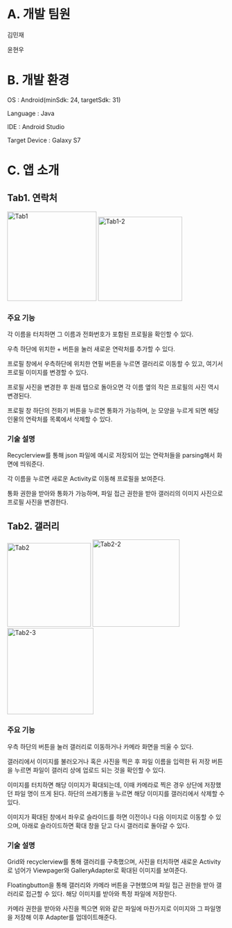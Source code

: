# A. 개발 팀원

김민재

윤현우


# B. 개발 환경

OS : Android(minSdk: 24, targetSdk: 31)

Language : Java

IDE : Android Studio

Target Device : Galaxy S7


# C. 앱 소개


## Tab1. 연락처

<img width="206" alt="Tab1" src="https://github.com/akmj4869/App/assets/57134776/3be3c543-c348-4707-a282-ab18ac2ef275">
<img width="194" alt="Tab1-2" src="https://github.com/akmj4869/App/assets/57134776/c16891fb-704f-4c38-88d5-60dacb863a78">

### 주요 기능

각 이름을 터치하면 그 이름과 전화번호가 포함된 프로필을 확인할 수 있다.

우측 하단에 위치한  + 버튼을 눌러 새로운 연락처를 추가할 수 있다.

프로필 창에서 우측하단에 위치한 연필 버튼을 누르면 갤러리로 이동할 수 있고, 여기서 프로필 이미지를 변경할 수 있다.

프로필 사진을 변경한 후 원래 탭으로 돌아오면 각 이름 옆의 작은 프로필의 사진 역시 변경된다.

프로필 창 하단의 전화기 버튼을 누르면 통화가 가능하며, 눈 모양을 누르게 되면 해당 인물의 연락처를 목록에서 삭제할 수 있다.


### 기술 설명

Recyclerview를 통해 json 파일에 예시로 저장되어 있는 연락처들을 parsing해서 화면에 띄워준다.

각 이름을 누르면 새로운 Activity로 이동해 프로필을 보여준다.

통화 권한을 받아와 통화가 가능하며, 파일 접근 권한을 받아 갤러리의 이미지 사진으로 프로필 사진을 변경한다.

## Tab2. 갤러리

<img width="193" alt="Tab2" src="https://github.com/akmj4869/App/assets/57134776/c0faa112-c6cb-4d88-a3b9-0bc843708f3c">
<img width="201" alt="Tab2-2" src="https://github.com/akmj4869/App/assets/57134776/a23319a1-c0b1-4bb7-ba86-05f95ae53d6d">
<img width="199" alt="Tab2-3" src="https://github.com/akmj4869/App/assets/57134776/374ffefd-0ef5-484d-a80d-ba6453b41e09">

### 주요 기능

우측 하단의 버튼을 눌러 갤러리로 이동하거나 카메라 화면을 띄울 수 있다. 

갤러리에서 이미지를 불러오거나 혹은 사진을 찍은 후 파일 이름을 입력한 뒤 저장 버튼을 누르면 파일이 갤러리 상에 업로드 되는 것을 확인할 수 있다.

이미지를 터치하면 해당 이미지가 확대되는데, 이때 카메라로 찍은 경우 상단에 저장했던 파일 명이 뜨게 된다. 하단의 쓰레기통을 누르면 해당 이미지를 갤러리에서 삭제할 수 있다.

이미지가 확대된 창에서 좌우로 슬라이드를 하면 이전이나 다음 이미지로 이동할 수 있으며, 아래로 슬라이드하면 확대 창을 닫고 다시 갤러리로 돌아갈 수 있다.


### 기술 설명

Grid와 recyclerview를 통해 갤러리를 구축했으며, 사진을 터치하면 새로운 Activity로 넘어가 Viewpager와 GalleryAdapter로 확대된 이미지를 보여준다.

Floatingbutton을 통해 갤러리와 카메라 버튼을 구현했으며 파일 접근 권한을 받아 갤러리로 접근할 수 있다. 해당 이미지를 받아와 특정 파일에 저장한다.

카메라 권한을 받아와 사진을 찍으면 위와 같은 파일에 마찬가지로 이미지와 그 파일명을 저장해 이후 Adapter를 업데이트해준다.
